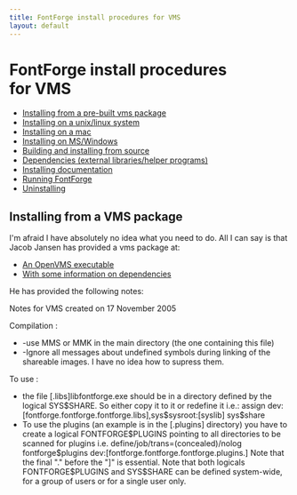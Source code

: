 ```yaml
---
title: FontForge install procedures for VMS
layout: default
---
```



FontForge install procedures\
 for VMS
=============================

-   [Installing from a pre-built vms package](#Installing)
-   [Installing on a unix/linux system](nix-install.html)
-   [Installing on a mac](mac-install.html)
-   [Installing on MS/Windows](ms-install.html)
-   [Building and installing from source](source-build.html)
-   [Dependencies (external libraries/helper
    programs)](source-build.html#Dependencies)
-   [Installing documentation](source-build.html#Documentation)
-   [Running FontForge](running.html)
-   [Uninstalling](uninstall.html)

Installing from a VMS package
-----------------------------

I'm afraid I have absolutely no idea what you need to do. All I can say
is that Jacob Jansen has provided a vms package at:

-   [An OpenVMS executable](ftp://nchrem.tnw.tudelft.nl/pfaedit/)
-   [With some information on
    dependencies](ftp://nchrem.tnw.tudelft.nl/openvms/software2.html#FONTFORGE)

He has provided the following notes:

Notes for VMS created on 17 November 2005

Compilation :

-   -use MMS or MMK in the main directory (the one containing this file)
-   -Ignore all messages about undefined symbols during linking of the
    shareable images. I have no idea how to supress them.

To use :

-   the file [.libs]libfontforge.exe should be in a directory defined by
    the logical SYS\$SHARE. So either copy it to it or redefine it i.e.:
    assign
    dev:[fontforge.fontforge.fontforge.libs],sys\$sysroot:[syslib]
    sys\$share
-   To use the plugins (an example is in the [.plugins] directory) you
    have to create a logical FONTFORGE\$PLUGINS pointing to all
    directories to be scanned for plugins i.e.
    define/job/trans=(concealed)/nolog fontforge\$plugins
    dev:[fontforge.fontforge.fontforge.plugins.] Note that the final "."
    before the "]" is essential. Note that both logicals
    FONTFORGE\$PLUGINS and SYS\$SHARE can be defined system-wide, for a
    group of users or for a single user only.


